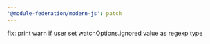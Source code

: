 ```yaml
---
'@module-federation/modern-js': patch
---
```


fix: print warn if user set watchOptions.ignored value as regexp type

